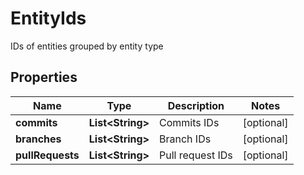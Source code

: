 

# EntityIds

IDs of entities grouped by entity type

## Properties

| Name | Type | Description | Notes |
|------------ | ------------- | ------------- | -------------|
|**commits** | **List&lt;String&gt;** | Commits IDs |  [optional] |
|**branches** | **List&lt;String&gt;** | Branch IDs |  [optional] |
|**pullRequests** | **List&lt;String&gt;** | Pull request IDs |  [optional] |



